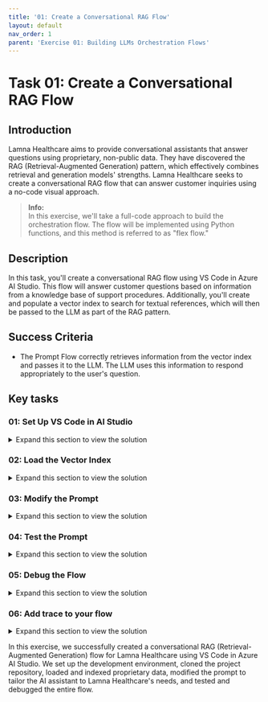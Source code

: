 ```yaml
---
title: '01: Create a Conversational RAG Flow'
layout: default
nav_order: 1
parent: 'Exercise 01: Building LLMs Orchestration Flows'
---
```


# Task 01: Create a Conversational RAG Flow

## Introduction

Lamna Healthcare aims to provide conversational assistants that answer questions using proprietary, non-public data. They have discovered the RAG (Retrieval-Augmented Generation) pattern, which effectively combines retrieval and generation models' strengths. Lamna Healthcare seeks to create a conversational RAG flow that can answer customer inquiries using a no-code visual approach.

> **Info:**  
> In this exercise, we'll take a full-code approach to build the orchestration flow. The flow will be implemented using Python functions, and this method is referred to as "flex flow."

## Description

In this task, you'll create a conversational RAG flow using VS Code in Azure AI Studio. This flow will answer customer questions based on information from a knowledge base of support procedures. Additionally, you'll create and populate a vector index to search for textual references, which will then be passed to the LLM as part of the RAG pattern.

## Success Criteria

- The Prompt Flow correctly retrieves information from the vector index and passes it to the LLM. The LLM uses this information to respond appropriately to the user's question.

## Key tasks

### 01: Set Up VS Code in AI Studio

<details markdown="block">
<summary>Expand this section to view the solution</summary>

1. In [Azure AI Studio](https://ai.azure.com), open the project created in Exercise 1 and select the `</> Code` option.

   screenshot placeholder

1. After selecting `Code`, create a compute instance to run VS Code in the cloud.

   ![Building.](../../media/02_01_build_compute.png)

1. After creating the compute instance, set up the VS Code container with configurations optimized for developing GenAI Apps.

   screenshot placeholder

1. Once set up, launch VS Code. In the example below, we start the Web version of VS Code, so you don’t need to have it installed on your local machine.

   ![Building.](../../media/02_01_build_launch_vscode.png)

   {: .note }
   > **Note:**
   > If you prefer, you can also use VS Code on your desktop instead of the Web version.

1. After launching VS Code, clone the repository of your project created during the bootstrapping in Exercise 1.

1. Open the terminal in VS Code.

   screenshot placeholder

1. Execute the following commands:

   ```bash
   cd code
   git clone https://github.com/your_github_user/your_project_repo
   ```

   screenshot placeholder

   {: .note }
   > **Note**
   > 1) In AI Studio VS Code, store all your code in the `code/` directory.
   > 2) Remember that `your_github_user/your_project_repo` was defined in the `github_new_repo` variable in the `bootstrap.properties` file from Exercise 1.

1. Your code is now loaded in VS Code. The `src/chat_request.py` file contains the Python program with the flex flow. You can review the `get_response` function to understand how the RAG flow is implemented.

   screenshot placeholder

</details>

### 02: Load the Vector Index

<details markdown="block">
<summary>Expand this section to view the solution</summary>
  
1. Before starting development, load the data into the index in the development environment.

   {: .info }
   > **Info:**
   > We will load the files located in the `data/sample-documents.csv` directory of your project.

1. Open the terminal and perform the following steps:

   1. Update the **Azure Developer CLI**:

      ```bash
      curl -fsSL https://aka.ms/install-azd.sh | bash
      ```

   1. Log in to **Azure CL**I:

      ```bash
      az login --use-device-code
      ```

      With the `--use-device-code` option, navigate to [https://microsoft.com/devicelogin](https://microsoft.com/devicelogin) in your browser and enter the code displayed in the terminal.

   1. Log in to **Azure Developer CLI**:

      ```bash
      azd auth login --use-device-code
      ```

      Similarly, visit [https://microsoft.com/devicelogin](https://microsoft.com/devicelogin) to complete authentication.

      {: .important }
      > **If you have trouble logging in with the same user used for bootstrapping, log in with the service principal created earlier by running these commands, after replacing the variables values.**

      ```
      rg='[your-your-resource-group-name]'
      principalId='[your-sp-objectId]'
      clientId='[your-sp-clientId]'
      clientSecret='[your-clientSequence]'
      tenantId='[your-tenantId]'
      subscriptionId='[your-subscriptionId]'

      # Service principal
      az login --service-principal --username $clientId --password $clientSecret --tenant $tenantId
      azd auth login --client-id $clientId --client-secret $clientSecret --tenant-id $tenantId

      scope="/subscriptions/$subscriptionId/resourceGroups/$rg"

      # Assign roles
      roles=(
      '2a2b9908-6ea1-4ae2-8e65-a410df84e7d1'  # Storage Blob Data Reader
      '8311e382-0749-4cb8-b61a-304f252e45ec'  # ACR Push Role
      '7f951dda-4ed3-4680-a7ca-43fe172d538d'  # ACR Pull Role
      '5e0bd9bd-7b93-4f28-af87-19fc36ad61bd'  # Cognitive Services OpenAI User
      'f6c7c914-8db3-469d-8ca1-694a8f32e121'  # Data Scientist
      'ea01e6af-a1c1-4350-9563-ad00f8c72ec5'  # Secrets Reader
      '8ebe5a00-799e-43f5-93ac-243d3dce84a7'  # Search Index Data Contributor
      '7ca78c08-252a-4471-8644-bb5ff32d4ba0'  # Search Service Contributor
      '64702f94-c441-49e6-a78b-ef80e0188fee'  # Azure AI Developer
      )

      for roleId in "${roles[@]}"; do
      az role assignment create \
         --assignee-object-id "$principalId" \
         --assignee-principal-type "ServicePrincipal" \
         --role "$roleId" \
         --scope "$scope"
      done
      ```
      
      {: .note}
      > **Note:**
      > principalId is the Enterprise Application Object ID

   1. Navigate to the root of the project repo:

      ```bash
      cd your_project_repo
      ```
      {: .important }
      > **Important:**
      > From this point onward, all terminal commands will be executed within the `code/your_project_repo` directory, where `your_project_repo` is the name you chose for your project.

   1. Initialize the environment variables with your development environment values:

      ```bash
      azd env refresh
      ```

      {: .note }
      > **Note:**
      > Ensure you use the same values for location, subscription, and environment name as used in the bootstrapping process.

   1. Finally, execute the script to load the documents into AI Search:

      ```bash
      ./infra/hooks/postprovision.sh
      ```

      {: .note }
      > **Note:**
      > If you are trying to run this in your own computer instead of AI Studio's VS Code, make sure to use **Python 3.10** or **3.11**.

</details>

### 03: Modify the Prompt

<details markdown="block">
<summary>Expand this section to view the solution</summary>
  
Now that your project is set up in VS Code and the index is created, you can start making code changes. An important first step is to create a new branch for your changes: feature/feature_x.

1. Navigate to your repository directory and run:

   ```bash
   git checkout -b feature/feature_x
   ```

1. Open the **src/chat.prompty** file. This is the prompt for your RAG flow. Notice it is a generic prompt; you'll create a specific prompt for your Lamna Health virtual assistant.

1. Replace the content of **chat.prompty** with the contents of the following file:

   screenshot placeholder

Notice that the new prompt provides better context for the assistant's objectives.

</details>

### 04: Test the Prompt

<details markdown="block">
<summary>Expand this section to view the solution</summary>
  
Now that you've modified the prompt, testing it is straightforward. 

1. First, install the required libraries specified by our flow:

   ```bash
   pip install -r requirements.txt
   ```

1. Next, run the program with the flex flow:

   ```bash
   python src/chat_request.py
   ```

   screenshot placeholder

</details>

### 05: Debug the Flow

<details markdown="block">
<summary>Expand this section to view the solution</summary>
  
To debug the flow, take advantage of VS Code's debugging capabilities.

1. Set a breakpoint on the line where the flow is executed.

   screenshot placeholder

1. Start debugging.

   screenshot placeholder

1. While debugging, you can inspect variable contents, such as the documents retrieved during the AI Search retrieval process.

   screenshot placeholder

In this exercise, we successfully created a conversational RAG (Retrieval-Augmented Generation) flow for Lamna Healthcare using VS Code in Azure AI Studio. We set up the development environment, cloned the project repository, loaded and indexed proprietary data, modified the prompt to tailor the AI assistant to Lamna Healthcare's needs, and tested and debugged the entire flow.

</details>

### 06: Add trace to your flow

<details markdown="block">
<summary>Expand this section to view the solution</summary>
 
AI Studio provides tracing capabilities for logging and managing your LLM application tests and evaluations. It allows you to debug and monitor by drilling down into the trace view.

With tracing, you can have a cloud-based location to persist and track your historical tests and easily extract and visualize the test results. This enables you to compare the outputs of different test cases and reuse previous test assets for future use, such as human feedback or data curation.

The first step is to use the `@trace` decorator in your function, as already done in the `get_response` function in the `chat_request.py` file.

1. Open **chat_request.py** and verify that the function is decorated with **@trace** to instrument your application code:

   ```python
   # chat_request.py

   @trace
   def get_response(question, chat_history):
       ...
   ```

1. Open the terminal and ensure you're logged into Azure.

   ```bash
    az login --use-device-code
   ```

1. Configure Prompt Flow to send trace data to your AI Project. Replace the text in the brackets.

   ```bash
   pf config set trace.destination=azureml://subscriptions/[your_Subscription_id]/resourcegroups/[your_resource_group_name]/providers/Microsoft.MachineLearningServices/workspaces/[your_project_name]
   ```

1. Export the **./src**`directory to the **PYTHONPATH** to allow Python to find modules in the flow source directory.

   ```bash
   export PYTHONPATH=./src:$PYTHONPATH
   ```

   {: .note }
   > **Note:**
   > Skipping this step will result in a `ModuleNotFoundError: No module named 'chat_request'`.

1. Enable **Allow storage account key access** option in **Settings > Configuration of the storage account**.

1. Execute the following command to run the flow with trace enabled. The **run_flow.py** script was created for ease of use.

   {: .important }
   > **Important:**
   > Before running the following command, ensure you've the subscription ID, resource group, and project name from your Azure AI Studio project exported in your shell environment.

   ```bash
   export AZURE_SUBSCRIPTION_ID=[your_subscription_id]
   export AZURE_RESOURCE_GROUP=[your_resource_group]
   export AZUREAI_PROJECT_NAME=[your_project_name]
   ```

   ```bash
   python ./util/run_flow.py "How can I access my medical records at Lamna Healthcare?"
   ```

   {: .important }
   > **Important:**
   > The output of the command will contain the link to the trace in AI Studio. you'll need to grab it from there as there is no way to navigate to it directly from AI Studio.

   {: .note }
   > **Note:**
   > If you get a permission error, you may need to add the Storage Blob Data Contributor role to the user logged in with az login.

1. After running the flow, you can review the results in AI Studio.

   screenshot placeholder

1. Drill down into the trace for more detailed analysis.

   screenshot placeholder

1. Once done, you can revert the trace configuration to local.

   ```bash
   pf config set trace.destination="local"
   ```

</details>

In this exercise, we successfully created a conversational RAG (Retrieval-Augmented Generation) flow for Lamna Healthcare using VS Code in Azure AI Studio. We set up the development environment, cloned the project repository, loaded and indexed proprietary data, modified the prompt to tailor the AI assistant to Lamna Healthcare's needs, and tested and debugged the entire flow.

